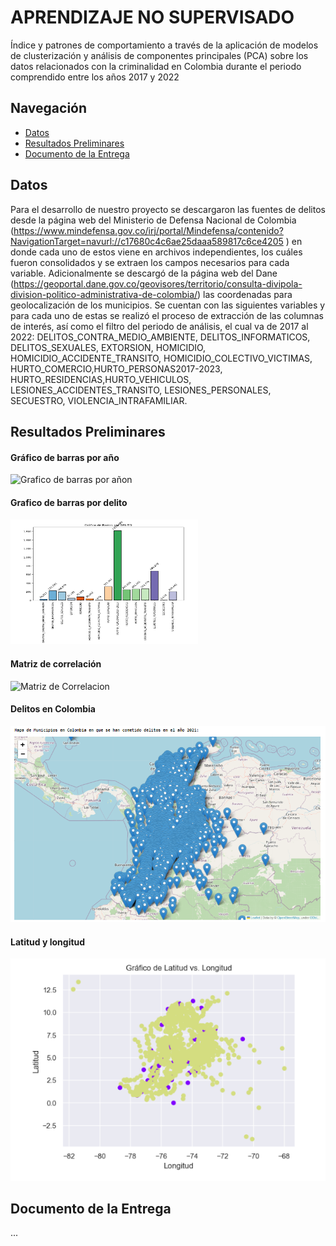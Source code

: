 <!DOCTYPE html>
<html lang="en">
<head>
    <meta charset="UTF-8">
    <meta name="viewport" content="width=device-width, initial-scale=1.0">
</head>
<body>

# APRENDIZAJE NO SUPERVISADO

Índice y patrones de comportamiento a través de la aplicación de modelos de clusterización y análisis de componentes principales (PCA) sobre los datos relacionados con la criminalidad en Colombia durante el periodo comprendido entre los años 2017 y 2022

## Navegación

- [Datos](Datos)
- [Resultados Preliminares](Resultados%20Preliminares)
- [Documento de la Entrega](Documento%20de%20la%20Entrega)

## Datos

Para el desarrollo de nuestro proyecto se descargaron las fuentes de delitos desde la página web del Ministerio de Defensa Nacional de Colombia (https://www.mindefensa.gov.co/irj/portal/Mindefensa/contenido?NavigationTarget=navurl://c17680c4c6ae25daaa589817c6ce4205 ) en donde cada uno de estos viene en archivos independientes, los cuáles fueron consolidados y se extraen los campos necesarios para cada variable.
Adicionalmente se descargó de la página web del Dane (https://geoportal.dane.gov.co/geovisores/territorio/consulta-divipola-division-politico-administrativa-de-colombia/) las coordenadas para geolocalización de los municipios.
Se cuentan con las siguientes variables y para cada uno de estas se realizó el proceso de extracción de las columnas de interés, así como el filtro del periodo de análisis, el cual va de 2017 al 2022:
DELITOS_CONTRA_MEDIO_AMBIENTE, DELITOS_INFORMATICOS, DELITOS_SEXUALES, EXTORSION, HOMICIDIO, HOMICIDIO_ACCIDENTE_TRANSITO, HOMICIDIO_COLECTIVO_VICTIMAS, HURTO_COMERCIO,HURTO_PERSONAS2017-2023, HURTO_RESIDENCIAS,HURTO_VEHICULOS, LESIONES_ACCIDENTES_TRANSITO, LESIONES_PERSONALES, SECUESTRO, VIOLENCIA_INTRAFAMILIAR.

## Resultados Preliminares

#### Gráfico de barras por año
<img src="./Resultados%20Preliminares/Grafico%20de%20barras%20por%20año.png" alt="Grafico de barras por añon" width="300" height="200">

#### Grafico de barras por delito
<img src="./Resultados%20Preliminares/Grafico%20de%20barras%20por%20delito.png" alt="Grafico de barras por delito" width="300" height="200">

#### Matriz de correlación
![Matriz de Correlacion](./Resultados%20Preliminares/Matriz%20de%20correlación.png)

#### Delitos en Colombia
![Delitos en Colombia](./Resultados%20Preliminares/Delitos%20en%20Colombia.png)

#### Latitud y longitud
![latitud y longitud](./Resultados%20Preliminares/Latitud%20y%20Longitud.png)

## Documento de la Entrega

...

</body>
</html>




